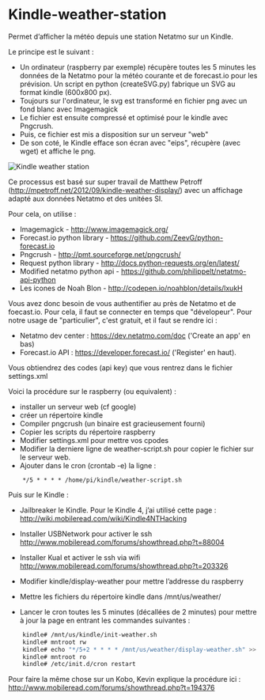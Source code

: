 # Kindle-weather-station

Permet d’afficher la météo depuis une station Netatmo sur un Kindle. 

Le principe est le suivant :
  - Un ordinateur (raspberry par exemple) récupère toutes les 5 minutes les données de la Netatmo pour la météo courante et de forecast.io pour les prévision. Un script en python (createSVG.py) fabrique un SVG au format kindle (600x800 px).
  - Toujours sur l'ordinateur, le svg est transformé en fichier png avec un fond blanc avec Imagemagick
  - Le fichier est ensuite compressé et optimisé pour le kindle avec Pngcrush.
  - Puis, ce fichier est mis a disposition sur un serveur "web"
  - De son coté, le Kindle efface son écran avec "eips", récupère (avec wget) et affiche le png.

![Kindle weather station](https://raw.githubusercontent.com/iero/Kindle-weather-station/master/README.JPG) 

Ce processus est basé sur super travail de Matthew Petroff (http://mpetroff.net/2012/09/kindle-weather-display/) avec un affichage adapté aux données Netatmo et des unitées SI.

Pour cela, on utilise :
- Imagemagick - http://www.imagemagick.org/
- Forecast.io python library - https://github.com/ZeevG/python-forecast.io
- Pngcrush - http://pmt.sourceforge.net/pngcrush/
- Request python library - http://docs.python-requests.org/en/latest/
- Modified netatmo python api - https://github.com/philippelt/netatmo-api-python
- Les icones de Noah Blon - http://codepen.io/noahblon/details/lxukH

Vous avez donc besoin de vous authentifier au près de Netatmo et de foecast.io. Pour cela, il faut se connecter en temps que "dévelopeur". Pour notre usage de "particulier", c'est gratuit, et il faut se rendre ici :
  - Netatmo dev center : https://dev.netatmo.com/doc ('Create an app' en bas)
  - Forecast.io API : https://developer.forecast.io/ ('Register' en haut).

Vous obtiendrez des codes (api key) que vous rentrez dans le fichier settings.xml

Voici la procédure sur le raspberry (ou equivalent) :
- installer un serveur web (cf google)
- créer un répertoire kindle
- Compiler pngcrush (un binaire est gracieusement fourni)
- Copier les scripts du répertoire raspberry
- Modifier settings.xml pour mettre vos cpodes
- Modifier la derniere ligne de weather-script.sh pour copier le fichier sur le serveur web. 
- Ajouter dans le cron (crontab -e) la ligne :
```
    */5 * * * * /home/pi/kindle/weather-script.sh
```

Puis sur le Kindle :

- Jailbreaker le Kindle. Pour le Kindle 4, j’ai utilisé cette page : http://wiki.mobileread.com/wiki/Kindle4NTHacking
- Installer USBNetwork pour activer le ssh http://www.mobileread.com/forums/showthread.php?t=88004
- Installer Kual et activer le ssh via wifi http://www.mobileread.com/forums/showthread.php?t=203326

- Modifier kindle/display-weather pour mettre l’addresse du raspberry
- Mettre les fichiers du répertoire kindle dans /mnt/us/weather/
- Lancer le cron toutes les 5 minutes (décallées de 2 minutes) pour mettre à jour la page en entrant les commandes suivantes :

```bash
    kindle# /mnt/us/kindle/init-weather.sh
    kindle# mntroot rw
    kindle# echo "*/5+2 * * * * /mnt/us/weather/display-weather.sh" >> /etc/crontab/root
    kindle# mntroot ro
    kindle# /etc/init.d/cron restart
```  
Pour faire la même chose sur un Kobo, Kevin explique la procédure ici : http://www.mobileread.com/forums/showthread.php?t=194376
